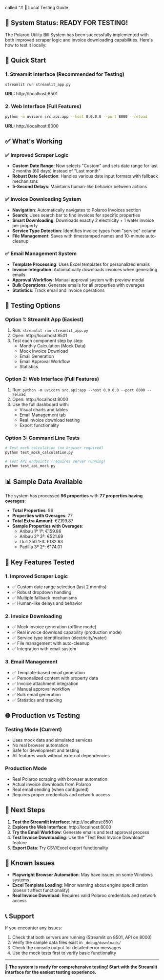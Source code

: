 called "# 🧪 Local Testing Guide

## 🎉 System Status: READY FOR TESTING!

The Polaroo Utility Bill System has been successfully implemented with both improved scraper logic and invoice downloading capabilities. Here's how to test it locally:

## 🚀 Quick Start

### 1. **Streamlit Interface (Recommended for Testing)**
```bash
streamlit run streamlit_app.py
```
**URL:** http://localhost:8501

### 2. **Web Interface (Full Features)**
```bash
python -m uvicorn src.api:app --host 0.0.0.0 --port 8000 --reload
```
**URL:** http://localhost:8000

## ✅ What's Working

### **✅ Improved Scraper Logic**
- **Custom Date Range**: Now selects "Custom" and sets date range for last 2 months (60 days) instead of "Last month"
- **Robust Date Selection**: Handles various date input formats with fallback mechanisms
- **5-Second Delays**: Maintains human-like behavior between actions

### **✅ Invoice Downloading System**
- **Navigation**: Automatically navigates to Polaroo Invoices section
- **Search**: Uses search bar to find invoices for specific properties
- **Smart Downloading**: Downloads exactly 2 electricity + 1 water invoice per property
- **Service Type Detection**: Identifies invoice types from "service" column
- **File Management**: Saves with timestamped names and 10-minute auto-cleanup

### **✅ Email Management System**
- **Template Processing**: Uses Excel templates for personalized emails
- **Invoice Integration**: Automatically downloads invoices when generating emails
- **Approval Workflow**: Manual approval system with preview modal
- **Bulk Operations**: Generate emails for all properties with overages
- **Statistics**: Track email and invoice operations

## 🧪 Testing Options

### **Option 1: Streamlit App (Easiest)**
1. Run: `streamlit run streamlit_app.py`
2. Open: http://localhost:8501
3. Test each component step by step:
   - Monthly Calculation (Mock Data)
   - Mock Invoice Download
   - Email Generation
   - Email Approval Workflow
   - Statistics

### **Option 2: Web Interface (Full Features)**
1. Run: `python -m uvicorn src.api:app --host 0.0.0.0 --port 8000 --reload`
2. Open: http://localhost:8000
3. Use the full dashboard with:
   - Visual charts and tables
   - Email Management tab
   - Real invoice download testing
   - Export functionality

### **Option 3: Command Line Tests**
```bash
# Test mock calculation (no browser required)
python test_mock_calculation.py

# Test API endpoints (requires server running)
python test_api_mock.py
```

## 📊 Sample Data Available

The system has processed **96 properties** with **77 properties having overages**:

- **Total Properties**: 96
- **Properties with Overages**: 77
- **Total Extra Amount**: €7,199.87
- **Sample Properties with Overages**:
  - Aribau 1º 1ª: €159.86
  - Aribau 2º 3ª: €521.69
  - Llull 250 1-3: €182.83
  - Padilla 3º 2ª: €174.01

## 🔧 Key Features Tested

### **1. Improved Scraper Logic**
- ✅ Custom date range selection (last 2 months)
- ✅ Robust dropdown handling
- ✅ Multiple fallback mechanisms
- ✅ Human-like delays and behavior

### **2. Invoice Downloading**
- ✅ Mock invoice generation (offline mode)
- ✅ Real invoice download capability (production mode)
- ✅ Service type identification (electricity/water)
- ✅ File management with auto-cleanup
- ✅ Integration with email system

### **3. Email Management**
- ✅ Template-based email generation
- ✅ Personalized content with property data
- ✅ Invoice attachment integration
- ✅ Manual approval workflow
- ✅ Bulk email generation
- ✅ Statistics and tracking

## 🌐 Production vs Testing

### **Testing Mode (Current)**
- Uses mock data and simulated services
- No real browser automation
- Safe for development and testing
- All features work without external dependencies

### **Production Mode**
- Real Polaroo scraping with browser automation
- Actual invoice downloads from Polaroo
- Real email sending (when configured)
- Requires proper credentials and network access

## 🎯 Next Steps

1. **Test the Streamlit Interface**: http://localhost:8501
2. **Explore the Web Interface**: http://localhost:8000
3. **Try the Email Workflow**: Generate emails and test approval process
4. **Test Invoice Downloading**: Use the "Test Real Invoice Download" feature
5. **Export Data**: Try CSV/Excel export functionality

## 🐛 Known Issues

- **Playwright Browser Automation**: May have issues on some Windows systems
- **Excel Template Loading**: Minor warning about engine specification (doesn't affect functionality)
- **Real Invoice Download**: Requires valid Polaroo credentials and network access

## 📞 Support

If you encounter any issues:
1. Check that both servers are running (Streamlit on 8501, API on 8000)
2. Verify the sample data files exist in `_debug/downloads/`
3. Check the console output for detailed error messages
4. Use the mock tests first to verify basic functionality

---

**🎉 The system is ready for comprehensive testing! Start with the Streamlit interface for the easiest testing experience.**
